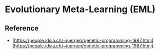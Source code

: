 # Evolutionary Meta-Learning (EML)

## Reference

* [https://people.idsia.ch/~juergen/genetic-programming-1987.html](https://people.idsia.ch/~juergen/genetic-programming-1987.html)
